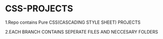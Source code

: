 # CSS-PROJECTS
1.Repo contains Pure CSS(CASCADING STYLE SHEET) PROJECTS

2.EACH BRANCH CONTAINS SEPERATE FILES AND NECCESARY FOLDERS

